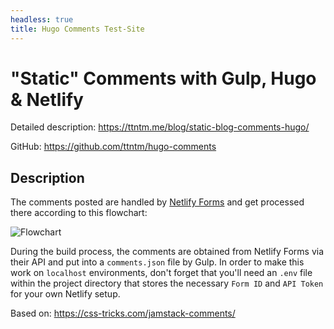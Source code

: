 ```yaml
---
headless: true
title: Hugo Comments Test-Site
---
```


# "Static" Comments with Gulp, Hugo & Netlify

Detailed description: https://ttntm.me/blog/static-blog-comments-hugo/

GitHub: https://github.com/ttntm/hugo-comments

## Description

The comments posted are handled by [Netlify Forms](https://www.netlify.com/docs/form-handling/) and get processed there according to this flowchart:

![Flowchart](https://d33wubrfki0l68.cloudfront.net/64cc83534b7add7fc2272e274153163c1482c293/4aeec/img/blog/comment-flow.jpg)

During the build process, the comments are obtained from Netlify Forms via their API and put into a `comments.json` file by Gulp. In order to make this work on `localhost` environments, don't forget that you'll need an `.env` file within the project directory that stores the necessary `Form ID` and `API Token` for your own Netlify setup.

Based on: https://css-tricks.com/jamstack-comments/